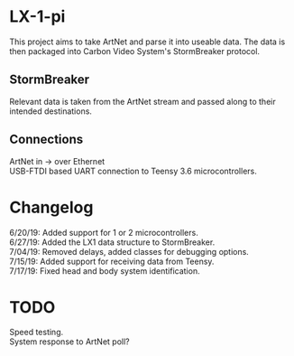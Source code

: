 # LX-1-pi
This project aims to take ArtNet and parse it into useable data.  The data is then packaged into Carbon Video System's StormBreaker protocol.

## StormBreaker
Relevant data is taken from the ArtNet stream and passed along to their intended destinations.

## Connections
ArtNet in -> over Ethernet \
USB-FTDI based UART connection to Teensy 3.6 microcontrollers.

# Changelog
6/20/19:  Added support for 1 or 2 microcontrollers.\
6/27/19:  Added the LX1 data structure to StormBreaker. \
7/04/19:  Removed delays, added classes for debugging options. \
7/15/19:  Added support for receiving data from Teensy. \
7/17/19:  Fixed head and body system identification.

# TODO
Speed testing. \
System response to ArtNet poll?
